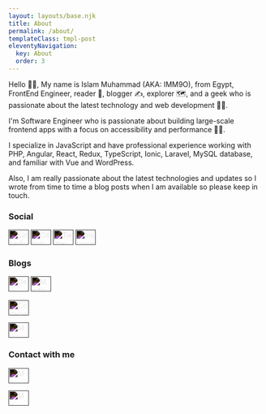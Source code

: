 ```yaml
---
layout: layouts/base.njk
title: About
permalink: /about/
templateClass: tmpl-post
eleventyNavigation:
  key: About
  order: 3
---
```


Hello 🙋‍♂️, My name is Islam Muhammad (AKA: IMM9O), from Egypt, FrontEnd Engineer, reader 📖, blogger ✍, explorer 🗺, and a geek who is passionate about the latest technology and web development 👨‍💻.

I'm Software Engineer who is passionate about building large-scale frontend apps with a focus on accessibility and performance 👨‍💻.

I specialize in JavaScript and have professional experience working with PHP, Angular, React, Redux, TypeScript, Ionic, Laravel, MySQL database, and familiar with Vue and WordPress.

Also, I am really passionate about the latest technologies and updates so I wrote from time to time a blog posts when I am available so please keep in touch.


### Social

<p align="center" class="social-section">

<a href="https://linkedin.com/in/islam-muhammad" target="_blank"><img style="filter: invert(1);" src="https://unpkg.com/simple-icons@v4/icons/linkedin.svg" alt="Linkedin Profile" height="30" width="40" /></a>
<a href="https://github.com/IMM9O" target="_blank"><img style="filter: invert(1);" src="https://unpkg.com/simple-icons@v4/icons/github.svg" alt="Github Profile" height="30" width="40" /></a>
<a href="https://twitter.com/IMM_9O" target="_blank"><img style="filter: invert(1);" src="https://unpkg.com/simple-icons@v4/icons/twitter.svg" alt="Twitter Profile" height="30" width="40" /></a>
<a href="https://www.instagram.com/imm_9o/" target="_blank"><img style="filter: invert(1);" src="https://unpkg.com/simple-icons@v4/icons/instagram.svg" alt="Instagram Profile" height="30" width="40" /></a>

</p>

### Blogs

<p align="center" class="social-section">

<a href="https://dev.to/IMM9O" target="_blank"><img style="filter: invert(1);" src="https://unpkg.com/simple-icons@v4/icons/dev-dot-to.svg" alt="Dev Profile" height="30" width="40" /></a>
<a href="https://IMM9O.medium.com" target="_blank"><img style="filter: invert(1);" src="https://unpkg.com/simple-icons@v4/icons/medium.svg" alt="Medium Profile" height="30" width="40" /></a>

<a href="https://codepen.io/IMM9O" target="_blank"><img style="filter: invert(1);" src="https://unpkg.com/simple-icons@v4/icons/codepen.svg" alt="Codepen Profile" height="30" width="40" /></a>

<a href="https://imm9o.github.io/feed/feed.xml" target="_blank"><img style="filter: invert(1);" src="https://unpkg.com/simple-icons@v4/icons/rss.svg" alt="My Website Feed" height="30" width="40" /></a>

</p>

### Contact with me

<p align="center" class="social-section">

<a href="mailto: islammuhamed90@gmail.com" target="_blank"><img style="filter: invert(1);" src="https://unpkg.com/simple-icons@v4/icons/gmail.svg" alt="My EMail" height="30" width="40" /></a>

<a href="https://docs.google.com/document/d/148YtiuUISRrgg8T4iOhC2FSpRaFi-mWpq1G3SwfmWjk/export?format=pdf" target="_blank"><img style="filter: invert(1);" src="https://unpkg.com/simple-icons@v4/icons/files.svg" alt="My Resume" height="30" width="40" /></a>

</p>
